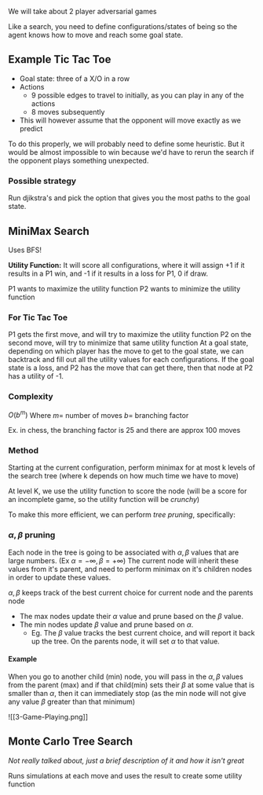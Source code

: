 We will take about 2 player adversarial games

Like a search, you need to define configurations/states of being so the agent knows how to move and reach some goal state.

## Example Tic Tac Toe

- Goal state: three of a X/O in a row
- Actions
	- 9 possible edges to travel to initially, as you can play in any of the actions
	- 8 moves subsequently
- This will however assume that the opponent will move exactly as we predict

To do this properly, we will probably need to define some heuristic. But it would be almost impossible to win because we'd have to rerun the search if the opponent plays something unexpected.

### Possible strategy
Run djikstra's and pick the option that gives you the most paths to the goal state.

## MiniMax Search
Uses BFS!

**Utility Function:** It will score all configurations, where it will assign +1 if it results in a P1 win, and -1 if it results in a loss for P1, 0 if draw.

P1 wants to maximize the utility function
P2 wants to minimize the utility function 

### For Tic Tac Toe
P1 gets the first move, and will try to maximize the utility function 
P2 on the second move, will try to minimize that same utility function
At a goal state, depending on which player has the move to get to the goal state, we can backtrack and fill out all the utility values for each configurations.
	If the goal state is a loss, and P2 has the move that can get there, then that node at P2 has a utility of -1.

### Complexity 
$O(b^{m})$
Where $m =$ number of moves
$b=$ branching factor

Ex. in chess, the branching factor is 25 and there are approx 100 moves

### Method
Starting at the current configuration, perform minimax for at most k levels of the search tree (where k depends on how much time we have to move)

At level K, we use the utility function to score the node (will be a score for an incomplete game, so the utility function will be *crunchy*)

To make this more efficient, we can perform *tree pruning*, specifically:

### $\alpha, \beta$ pruning
Each node in the tree is going to be associated with $\alpha,\beta$ values that are large numbers. (Ex $\alpha=-\infty, \beta=+\infty$) The current node will inherit these values from it's parent, and need to perform minimax on it's children nodes in order to update these values.

$\alpha, \beta$ keeps track of the best current choice for current node and the parents node


- The max nodes update their $\alpha$ value and prune based on the $\beta$ value.
- The min nodes update $\beta$ value and prune based on $\alpha$.
	- Eg. The $\beta$ value tracks the best current choice, and will report it back up the tree. On the parents node, it will set $\alpha$ to that value.

#### Example
When you go to another child (min) node, you will pass in the $\alpha, \beta$ values from the parent (max) and if that child(min) sets their $\beta$ at some value that is smaller than $\alpha$, then it can immediately stop (as the min node will not give any value $\beta$ greater than that minimum)

![[3-Game-Playing.png]]

## Monte Carlo Tree Search
*Not really talked about, just a brief description of it and how it isn't great*

Runs simulations at each move and uses the result to create some utility function

